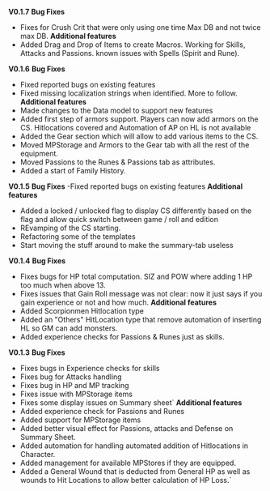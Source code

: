**V0.1.7**
**Bug Fixes**
- Fixes for Crush Crit that were only using one time Max DB and not twice max DB.
**Additional features**
- Added Drag and Drop of Items to create Macros. Working for Skills, Attacks and Passions. known issues with Spells (Spirit and Rune).

**V0.1.6**
**Bug Fixes**
- Fixed reported bugs on existing features
- Fixed missing localization strings when identified. More to follow.
**Additional features**
- Made changes to the Data model to support new features
- Added first step of armors support. Players can now add armors on the CS. Hitlocations covered and Automation of AP on HL is not available
- Added the Gear section which will allow to add various items to the CS.
- Moved MPStorage and Armors to the Gear tab with all the rest of the equipment.
- Moved Passions to the Runes & Passions tab as attributes.
- Added a start of Family History.

**V0.1.5**
**Bug Fixes**
-Fixed reported bugs on existing features
**Additional features**
- Added a locked / unlocked flag to display CS differently based on the flag and allow quick switch between game / roll and edition
- REvamping of the CS starting.
- Refactoring some of the templates
- Start moving the stuff around to make the summary-tab useless


**V0.1.4**
**Bug Fixes**
- Fixes bugs for HP total computation. SIZ and POW where adding 1 HP too much when above 13.
- Fixes issues that Gain Roll message was not clear: now it just says if you gain experience or not and how much.
**Additional features**
- Added Scorpionmen Hitlocation type
- Added an "Others" HitLocation type that remove automation of inserting HL so GM can add monsters.
- Added experience checks for Passions & Runes just as skills.

**V0.1.3**
**Bug Fixes**
- Fixes bugs in Experience checks for skills
- Fixes bug for Attacks handling
- Fixes bug in HP and MP tracking
- Fixes issue with MPStorage items
- Fixes some display issues on Summary sheet`
**Additional features**
- Added experience check for Passions and Runes
- Added support for MPStorage items
- Added better visual effect for Passions, attacks and Defense on Summary Sheet.
- Added automation for handling automated addition of Hitlocations in Character.
- Added management for available MPStores if they are equipped.
- Added a General Wound that is deducted from General HP as well as wounds to Hit Locations to allow better calculation of HP Loss.`